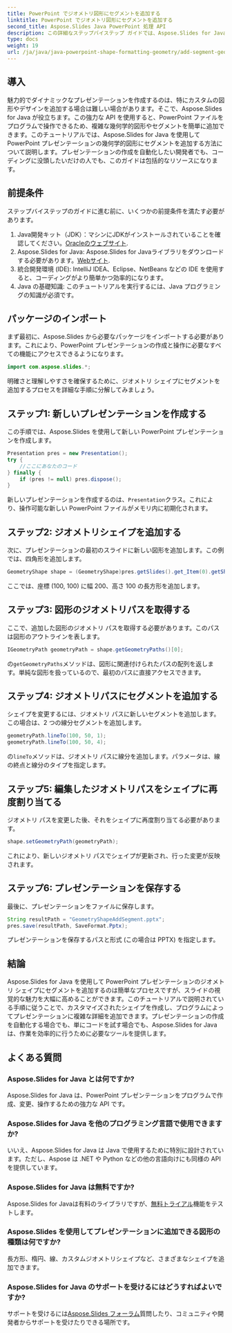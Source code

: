 ```yaml
---
title: PowerPoint でジオメトリ図形にセグメントを追加する
linktitle: PowerPoint でジオメトリ図形にセグメントを追加する
second_title: Aspose.Slides Java PowerPoint 処理 API
description: この詳細なステップバイステップ ガイドでは、Aspose.Slides for Java を使用して PowerPoint プレゼンテーションのジオメトリ シェイプにセグメントを追加する方法を学習します。
type: docs
weight: 19
url: /ja/java/java-powerpoint-shape-formatting-geometry/add-segment-geometry-shape-powerpoint/
---
```

## 導入
魅力的でダイナミックなプレゼンテーションを作成するのは、特にカスタムの図形やデザインを追加する場合は難しい場合があります。そこで、Aspose.Slides for Java が役立ちます。この強力な API を使用すると、PowerPoint ファイルをプログラムで操作できるため、複雑な幾何学的図形やセグメントを簡単に追加できます。このチュートリアルでは、Aspose.Slides for Java を使用して PowerPoint プレゼンテーションの幾何学的図形にセグメントを追加する方法について説明します。プレゼンテーションの作成を自動化したい開発者でも、コーディングに没頭したいだけの人でも、このガイドは包括的なリソースになります。
## 前提条件
ステップバイステップのガイドに進む前に、いくつかの前提条件を満たす必要があります。
1.  Java開発キット（JDK）：マシンにJDKがインストールされていることを確認してください。[Oracleのウェブサイト](https://www.oracle.com/java/technologies/javase-downloads.html).
2.  Aspose.Slides for Java: Aspose.Slides for Javaライブラリをダウンロードする必要があります。[Webサイト](https://releases.aspose.com/slides/java/).
3. 統合開発環境 (IDE): IntelliJ IDEA、Eclipse、NetBeans などの IDE を使用すると、コーディングがより簡単かつ効率的になります。
4. Java の基礎知識: このチュートリアルを実行するには、Java プログラミングの知識が必須です。
## パッケージのインポート
まず最初に、Aspose.Slides から必要なパッケージをインポートする必要があります。これにより、PowerPoint プレゼンテーションの作成と操作に必要なすべての機能にアクセスできるようになります。
```java
import com.aspose.slides.*;

```
明確さと理解しやすさを確保するために、ジオメトリ シェイプにセグメントを追加するプロセスを詳細な手順に分解してみましょう。
## ステップ1: 新しいプレゼンテーションを作成する
この手順では、Aspose.Slides を使用して新しい PowerPoint プレゼンテーションを作成します。
```java
Presentation pres = new Presentation();
try {
    //ここにあなたのコード
} finally {
    if (pres != null) pres.dispose();
}
```
新しいプレゼンテーションを作成するのは、`Presentation`クラス。これにより、操作可能な新しい PowerPoint ファイルがメモリ内に初期化されます。
## ステップ2: ジオメトリシェイプを追加する
次に、プレゼンテーションの最初のスライドに新しい図形を追加します。この例では、四角形を追加します。
```java
GeometryShape shape = (GeometryShape)pres.getSlides().get_Item(0).getShapes().addAutoShape(ShapeType.Rectangle, 100, 100, 200, 100);
```
ここでは、座標 (100, 100) に幅 200、高さ 100 の長方形を追加します。
## ステップ3: 図形のジオメトリパスを取得する
ここで、追加した図形のジオメトリ パスを取得する必要があります。このパスは図形のアウトラインを表します。
```java
IGeometryPath geometryPath = shape.getGeometryPaths()[0];
```
の`getGeometryPaths`メソッドは、図形に関連付けられたパスの配列を返します。単純な図形を扱っているので、最初のパスに直接アクセスできます。
## ステップ4: ジオメトリパスにセグメントを追加する
シェイプを変更するには、ジオメトリ パスに新しいセグメントを追加します。この場合は、2 つの線分セグメントを追加します。
```java
geometryPath.lineTo(100, 50, 1);
geometryPath.lineTo(100, 50, 4);
```
の`lineTo`メソッドは、ジオメトリ パスに線分を追加します。パラメータは、線の終点と線分のタイプを指定します。
## ステップ5: 編集したジオメトリパスをシェイプに再度割り当てる
ジオメトリ パスを変更した後、それをシェイプに再度割り当てる必要があります。
```java
shape.setGeometryPath(geometryPath);
```
これにより、新しいジオメトリ パスでシェイプが更新され、行った変更が反映されます。
## ステップ6: プレゼンテーションを保存する
最後に、プレゼンテーションをファイルに保存します。
```java
String resultPath = "GeometryShapeAddSegment.pptx";
pres.save(resultPath, SaveFormat.Pptx);
```
プレゼンテーションを保存するパスと形式 (この場合は PPTX) を指定します。
## 結論
Aspose.Slides for Java を使用して PowerPoint プレゼンテーションのジオメトリ シェイプにセグメントを追加するのは簡単なプロセスですが、スライドの視覚的な魅力を大幅に高めることができます。このチュートリアルで説明されている手順に従うことで、カスタマイズされたシェイプを作成し、プログラムによってプレゼンテーションに複雑な詳細を追加できます。プレゼンテーションの作成を自動化する場合でも、単にコードを試す場合でも、Aspose.Slides for Java は、作業を効率的に行うために必要なツールを提供します。
## よくある質問
### Aspose.Slides for Java とは何ですか?
Aspose.Slides for Java は、PowerPoint プレゼンテーションをプログラムで作成、変更、操作するための強力な API です。
### Aspose.Slides for Java を他のプログラミング言語で使用できますか?
いいえ、Aspose.Slides for Java は Java で使用するために特別に設計されています。ただし、Aspose は .NET や Python などの他の言語向けにも同様の API を提供しています。
### Aspose.Slides for Java は無料ですか?
 Aspose.Slides for Javaは有料のライブラリですが、[無料トライアル](https://releases.aspose.com/)機能をテストします。
### Aspose.Slides を使用してプレゼンテーションに追加できる図形の種類は何ですか?
長方形、楕円、線、カスタムジオメトリシェイプなど、さまざまなシェイプを追加できます。
### Aspose.Slides for Java のサポートを受けるにはどうすればよいですか?
サポートを受けるには[Aspose.Slides フォーラム](https://forum.aspose.com/c/slides/11)質問したり、コミュニティや開発者からサポートを受けたりできる場所です。